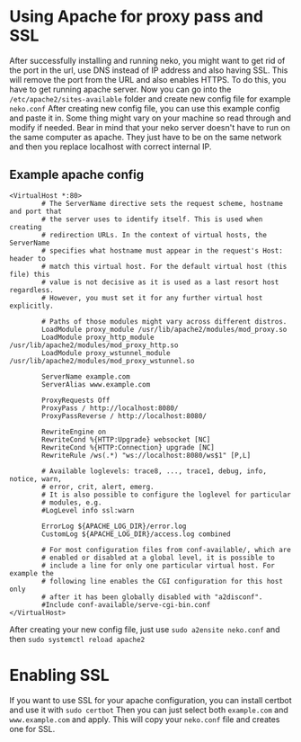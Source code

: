 # Using Apache for proxy pass and SSL

After successfully installing and running neko, you might want to get rid of the port in the url, use DNS instead of IP address and also having SSL.
This will remove the port from the URL and also enables HTTPS.
To do this, you have to get running apache server. Now you can go into the ```/etc/apache2/sites-available``` folder and create new config file for example ```neko.conf```
After creating new config file, you can use this example config and paste it in. Some thing might vary on your machine so read through and modify if needed.
Bear in mind that your neko server doesn't have to run on the same computer as apache. They just have to be on the same network and then you replace localhost with correct internal IP.

## Example apache config
```
<VirtualHost *:80>
        # The ServerName directive sets the request scheme, hostname and port that
        # the server uses to identify itself. This is used when creating
        # redirection URLs. In the context of virtual hosts, the ServerName
        # specifies what hostname must appear in the request's Host: header to
        # match this virtual host. For the default virtual host (this file) this
        # value is not decisive as it is used as a last resort host regardless.
        # However, you must set it for any further virtual host explicitly.

        # Paths of those modules might vary across different distros.
        LoadModule proxy_module /usr/lib/apache2/modules/mod_proxy.so
        LoadModule proxy_http_module /usr/lib/apache2/modules/mod_proxy_http.so
        LoadModule proxy_wstunnel_module /usr/lib/apache2/modules/mod_proxy_wstunnel.so

        ServerName example.com
        ServerAlias www.example.com

        ProxyRequests Off
        ProxyPass / http://localhost:8080/
        ProxyPassReverse / http://localhost:8080/

        RewriteEngine on
        RewriteCond %{HTTP:Upgrade} websocket [NC]
        RewriteCond %{HTTP:Connection} upgrade [NC]
        RewriteRule /ws(.*) "ws://localhost:8080/ws$1" [P,L]

        # Available loglevels: trace8, ..., trace1, debug, info, notice, warn,
        # error, crit, alert, emerg.
        # It is also possible to configure the loglevel for particular
        # modules, e.g.
        #LogLevel info ssl:warn

        ErrorLog ${APACHE_LOG_DIR}/error.log
        CustomLog ${APACHE_LOG_DIR}/access.log combined

        # For most configuration files from conf-available/, which are
        # enabled or disabled at a global level, it is possible to
        # include a line for only one particular virtual host. For example the
        # following line enables the CGI configuration for this host only
        # after it has been globally disabled with "a2disconf".
        #Include conf-available/serve-cgi-bin.conf
</VirtualHost>
```

After creating your new config file, just use ```sudo a2ensite neko.conf``` and then ```sudo systemctl reload apache2```

# Enabling SSL

If you want to use SSL for your apache configuration, you can install certbot and use it with ```sudo certbot```
Then you can just select both ```example.com``` and ```www.example.com``` and apply. This will copy your ```neko.conf``` file and creates one for SSL.
